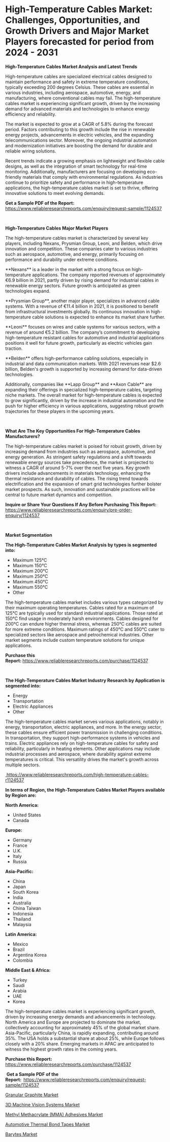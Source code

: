 <p><h1>High-Temperature Cables Market: Challenges, Opportunities, and Growth Drivers and Major Market Players forecasted for period from 2024 - 2031</h1></p><p><strong>High-Temperature Cables Market Analysis and Latest Trends</strong></p>
<p><p>High-temperature cables are specialized electrical cables designed to maintain performance and safety in extreme temperature conditions, typically exceeding 200 degrees Celsius. These cables are essential in various industries, including aerospace, automotive, energy, and manufacturing, where conventional cables may fail. The high-temperature cables market is experiencing significant growth, driven by the increasing demand for advanced materials and technologies to enhance energy efficiency and reliability.</p><p>The market is expected to grow at a CAGR of 5.8% during the forecast period. Factors contributing to this growth include the rise in renewable energy projects, advancements in electric vehicles, and the expanding telecommunications sector. Moreover, the ongoing industrial automation and modernization initiatives are boosting the demand for durable and reliable wiring solutions.</p><p>Recent trends indicate a growing emphasis on lightweight and flexible cable designs, as well as the integration of smart technology for real-time monitoring. Additionally, manufacturers are focusing on developing eco-friendly materials that comply with environmental regulations. As industries continue to prioritize safety and performance in high-temperature applications, the high-temperature cables market is set to thrive, offering innovative solutions to meet evolving demands.</p></p>
<p><strong>Get a Sample PDF of the Report:&nbsp;</strong> <a href="https://www.reliableresearchreports.com/enquiry/request-sample/1124537?utm_campaign=40&utm_medium=2&utm_source=Github&utm_content=ia&utm_term=05122024&utm_id=high-temperature-cables">https://www.reliableresearchreports.com/enquiry/request-sample/1124537</a></p>
<p>&nbsp;</p>
<p><strong>High-Temperature Cables Major Market Players</strong></p>
<p><p>The high-temperature cables market is characterized by several key players, including Nexans, Prysmian Group, Leoni, and Belden, which drive innovation and competition. These companies cater to various industries such as aerospace, automotive, and energy, primarily focusing on performance and durability under extreme conditions.</p><p>**Nexans** is a leader in the market with a strong focus on high-temperature applications. The company reported revenues of approximately €6.9 billion in 2021, partly driven by rising demand for industrial cables in renewable energy sectors. Future growth is anticipated as green technologies expand.</p><p>**Prysmian Group**, another major player, specializes in advanced cable systems. With a revenue of €11.4 billion in 2021, it is positioned to benefit from infrastructural investments globally. Its continuous innovation in high-temperature cable solutions is expected to enhance its market share further.</p><p>**Leoni** focuses on wires and cable systems for various sectors, with a revenue of around €5.2 billion. The company’s commitment to developing high-temperature resistant cables for automotive and industrial applications positions it well for future growth, particularly as electric vehicles gain traction.</p><p>**Belden** offers high-performance cabling solutions, especially in industrial and data communication markets. With 2021 revenues near $2.6 billion, Belden's growth is supported by increasing demand for data-driven technologies.</p><p>Additionally, companies like **Lapp Group** and **Axon Cable** are expanding their offerings in specialized high-temperature cables, targeting niche markets. The overall market for high-temperature cables is expected to grow significantly, driven by the increase in industrial automation and the push for higher efficiency in various applications, suggesting robust growth trajectories for these players in the upcoming years.</p></p>
<p>&nbsp;</p>
<p><strong>What Are The Key Opportunities For High-Temperature Cables Manufacturers?</strong></p>
<p><p>The high-temperature cables market is poised for robust growth, driven by increasing demand from industries such as aerospace, automotive, and energy generation. As stringent safety regulations and a shift towards renewable energy sources take precedence, the market is projected to witness a CAGR of around 5-7% over the next five years. Key growth drivers include advancements in materials technology, enhancing the thermal resistance and durability of cables. The rising trend towards electrification and the expansion of smart grid technologies further bolster market prospects. As such, innovation and sustainable practices will be central to future market dynamics and competition.</p></p>
<p><strong>Inquire or Share Your Questions If Any Before Purchasing This Report:</strong> <a href="https://www.reliableresearchreports.com/enquiry/pre-order-enquiry/1124537?utm_campaign=40&utm_medium=2&utm_source=Github&utm_content=ia&utm_term=05122024&utm_id=high-temperature-cables">https://www.reliableresearchreports.com/enquiry/pre-order-enquiry/1124537</a></p>
<p>&nbsp;</p>
<p><strong>Market Segmentation</strong></p>
<p><strong>The High-Temperature Cables Market Analysis by types is segmented into:</strong></p>
<p><ul><li>Maximum 125°C</li><li>Maximum 150°C</li><li>Maximum 200°C</li><li>Maximum 250°C</li><li>Maximum 450°C</li><li>Maximum 550°C</li><li>Other</li></ul></p>
<p><p>The high-temperature cables market includes various types categorized by their maximum operating temperatures. Cables rated for a maximum of 125°C are typically used for standard industrial applications. Those rated at 150°C find usage in moderately harsh environments. Cables designed for 200°C can endure higher thermal stress, whereas 250°C cables are suited for more extreme conditions. Maximum ratings of 450°C and 550°C cater to specialized sectors like aerospace and petrochemical industries. Other market segments include custom temperature solutions for unique applications.</p></p>
<p><strong>Purchase this Report:&nbsp;</strong><a href="https://www.reliableresearchreports.com/purchase/1124537?utm_campaign=40&utm_medium=2&utm_source=Github&utm_content=ia&utm_term=05122024&utm_id=high-temperature-cables">https://www.reliableresearchreports.com/purchase/1124537</a></p>
<p>&nbsp;</p>
<p><strong>The High-Temperature Cables Market Industry Research by Application is segmented into:</strong></p>
<p><ul><li>Energy</li><li>Transportation</li><li>Electric Appliances</li><li>Other</li></ul></p>
<p><p>The high-temperature cables market serves various applications, notably in energy, transportation, electric appliances, and more. In the energy sector, these cables ensure efficient power transmission in challenging conditions. In transportation, they support high-performance systems in vehicles and trains. Electric appliances rely on high-temperature cables for safety and reliability, particularly in heating elements. Other applications may include industrial processes and aerospace, where durability against extreme temperatures is critical. This versatility drives the market's growth across multiple sectors.</p></p>
<p><a href="https://www.reliableresearchreports.com/high-temperature-cables-r1124537?utm_campaign=40&utm_medium=2&utm_source=Github&utm_content=ia&utm_term=05122024&utm_id=high-temperature-cables">&nbsp;https://www.reliableresearchreports.com/high-temperature-cables-r1124537</a></p>
<p><strong>In terms of Region, the High-Temperature Cables Market Players available by Region are:</strong></p>
<p>
    <p> <strong> North America: </strong>
        <ul>
            <li>United States</li>
            <li>Canada</li>
        </ul>
        </p> 
    <p> <strong> Europe: </strong>
        <ul>
            <li>Germany</li>
            <li>France</li>
            <li>U.K.</li>
            <li>Italy</li>
            <li>Russia</li>
        </ul>
        </p> 
    <p> <strong> Asia-Pacific: </strong>
        <ul>
            <li>China</li>
            <li>Japan</li>
            <li>South Korea</li>
            <li>India</li>
            <li>Australia</li>
            <li>China Taiwan</li>
            <li>Indonesia</li>
            <li>Thailand</li>
            <li>Malaysia</li>
        </ul>
        </p> 
    <p> <strong> Latin America: </strong>
        <ul>
            <li>Mexico</li>
            <li>Brazil</li>
            <li>Argentina Korea</li>
            <li>Colombia</li>
        </ul>
        </p> 
    <p> <strong> Middle East & Africa: </strong>
        <ul>
            <li>Turkey</li>
            <li>Saudi</li>
            <li>Arabia</li>
            <li>UAE</li>
            <li>Korea</li>
        </ul>
    </p>
    </p>
<p><p>The high-temperature cables market is experiencing significant growth, driven by increasing energy demands and advancements in technology. North America and Europe are projected to dominate the market, collectively accounting for approximately 45% of the global market share. Asia-Pacific, particularly China, is rapidly expanding, contributing around 35%. The USA holds a substantial share at about 25%, while Europe follows closely with a 20% share. Emerging markets in APAC are anticipated to witness the highest growth rates in the coming years.</p></p>
<p><strong>Purchase this Report: </strong><a href="https://www.reliableresearchreports.com/purchase/1124537?utm_campaign=40&utm_medium=2&utm_source=Github&utm_content=ia&utm_term=05122024&utm_id=high-temperature-cables">https://www.reliableresearchreports.com/purchase/1124537</a></p>
<p>&nbsp;<strong>Get a Sample PDF of the Report:&nbsp;&nbsp;</strong><a href="https://www.reliableresearchreports.com/enquiry/request-sample/1124537?utm_campaign=40&utm_medium=2&utm_source=Github&utm_content=ia&utm_term=05122024&utm_id=high-temperature-cables">https://www.reliableresearchreports.com/enquiry/request-sample/1124537</a></p>
<p><strong></strong></p>
<p><p><a href="https://issuu.com/reportprime-2/docs/granular-graphite-market-size-2030.pptx?utm_campaign=40&utm_medium=2&utm_source=Github&utm_content=ia&utm_term=05122024&utm_id=high-temperature-cables">Granular Graphite Market</a></p><p><a href="https://issuu.com/reportprime-2/docs/3d-machine-vision-systems-market-size-2030.pptx?utm_campaign=40&utm_medium=2&utm_source=Github&utm_content=ia&utm_term=05122024&utm_id=high-temperature-cables">3D Machine Vision Systems Market</a></p><p><a href="https://github.com/DixieGrimes/Market-Research-Report-List-1/blob/main/methyl-methacrylate-mma-adhesives-market.md?utm_campaign=40&utm_medium=2&utm_source=Github&utm_content=ia&utm_term=05122024&utm_id=high-temperature-cables">Methyl Methacrylate (MMA) Adhesives Market</a></p><p><a href="https://www.linkedin.com/pulse/latest-developments-automotive-thermal-bond-tapes-industry-market-90vle?utm_campaign=40&utm_medium=2&utm_source=Github&utm_content=ia&utm_term=05122024&utm_id=high-temperature-cables">Automotive Thermal Bond Tapes Market</a></p><p><a href="https://github.com/nathandecarvalho/Market-Research-Report-List-5/blob/main/barytes-market.md?utm_campaign=40&utm_medium=2&utm_source=Github&utm_content=ia&utm_term=05122024&utm_id=high-temperature-cables">Barytes Market</a></p></p>